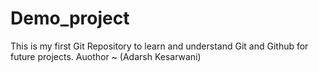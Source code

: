 # Demo_project

This is my first Git Repository to learn and understand Git and Github for future projects.
Auothor ~ (Adarsh Kesarwani)
